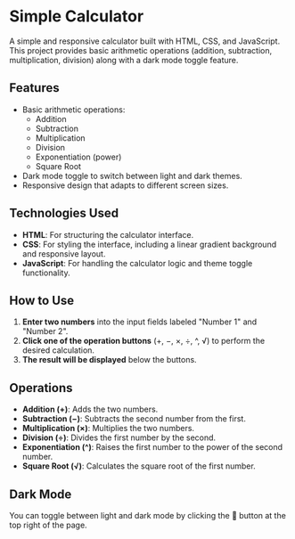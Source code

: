 # Simple Calculator

A simple and responsive calculator built with HTML, CSS, and JavaScript. This project provides basic arithmetic operations (addition, subtraction, multiplication, division) along with a dark mode toggle feature.

## Features

- Basic arithmetic operations:
  - Addition
  - Subtraction
  - Multiplication
  - Division
  - Exponentiation (power)
  - Square Root
- Dark mode toggle to switch between light and dark themes.
- Responsive design that adapts to different screen sizes.

## Technologies Used

- **HTML**: For structuring the calculator interface.
- **CSS**: For styling the interface, including a linear gradient background and responsive layout.
- **JavaScript**: For handling the calculator logic and theme toggle functionality.

## How to Use

1. **Enter two numbers** into the input fields labeled "Number 1" and "Number 2".
2. **Click one of the operation buttons** (+, −, ×, ÷, ^, √) to perform the desired calculation.
3. **The result will be displayed** below the buttons.

## Operations

- **Addition (+)**: Adds the two numbers.
- **Subtraction (−)**: Subtracts the second number from the first.
- **Multiplication (×)**: Multiplies the two numbers.
- **Division (÷)**: Divides the first number by the second.
- **Exponentiation (^)**: Raises the first number to the power of the second number.
- **Square Root (√)**: Calculates the square root of the first number.

## Dark Mode

You can toggle between light and dark mode by clicking the 🌙 button at the top right of the page.


